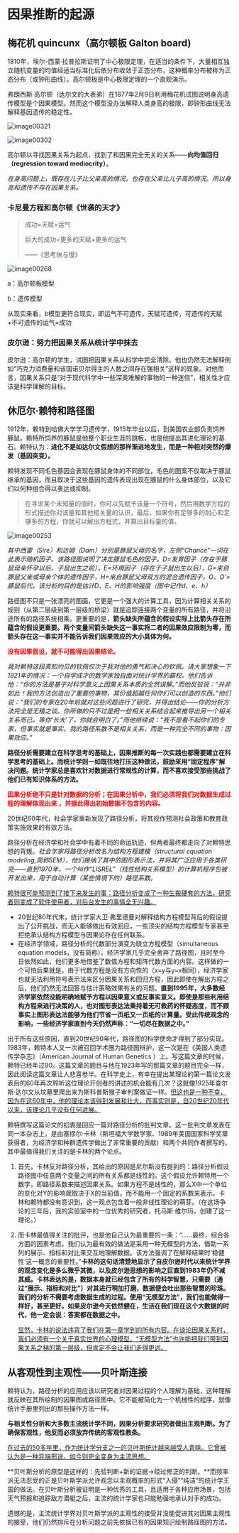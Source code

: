 # 因果推断的起源

## 梅花机 quincunx（高尔顿板 Galton board)

1810年，埃尔-西蒙·拉普拉斯证明了中心极限定理，在适当的条件下，大量相互独立随机变量的均值经适当标准化后依分布收敛于正态分布，这种概率分布被称为正态分布（或钟形曲线）。高尔顿板是中心极限定理的一个直观演示。

弗朗西斯·高尔顿（达尔文的大表弟）在1877年2月9日利用梅花机试图说明身高遗传模型是个因果模型。然而这个模型没办法解释人类身高的极限，即钟形曲线无法解释基因遗传的稳定性。



![image00321](chapter2.assets/image00321.jpeg)

![image00302](chapter2.assets/image00302.jpeg)

高尔顿以寻找因果关系为起点，找到了和因果完全无关的关系——**向均值回归（regression toward mediocrity）**。

*在身高问题上，既存在儿子比父亲高的情况，也存在父亲比儿子高的情况。所以身高和遗传不存在因果关系。*

### 卡尼曼方程和高尔顿《世袭的天才》

> 成功=天赋+运气
>
> 巨大的成功=更多的天赋+更多的运气
>
> ——《思考快与慢》

![image00268](chapter2.assets/image00268.jpeg)

a：高尔顿板模型

b：遗传模型

从现实来看，b模型更符合现实，即运气不可遗传，天赋可遗传，可遗传的天赋+不可遗传的运气=成功

### 皮尔逊：努力把因果关系从统计学中抹去

皮尔逊：高尔顿的学生，试图把因果关系从科学中完全清除。他也仍然无法解释例如“巧克力消费量和该国诺贝尔得主的人数之间存在强相关”这样的现象。对他而言，因果关系只是“对于现代科学中一些深奥难解的事物的一种迷信”，相关性才应该是科学理解的目标。

## 休厄尔·赖特和路径图

1912年，赖特到哈佛大学学习遗传学，1915年毕业以后，到美国农业部负责饲养豚鼠。赖特所饲养的豚鼠是他整个职业生涯的跳板，也是他提出其进化理论的基石。赖特认为：**进化不是如达尔文假想的那样渐进地发生，而是一种相对突然的爆发（基因突变）。**

赖特发现不同毛色基因会表现在豚鼠身体的不同部位，毛色的图案不仅取决于豚鼠继承的基因，而且取决于这些基因的遗传表现出现在豚鼠的什么身体部位，以及它们以何种组合得以表达或抑制。

> 在寻求某个未知量的值时，你可以先赋予该量一个符号，然后用数学方程的形式描述你对该量和其他相关量的认识，最后，如果你有足够多的耐心和足够多的方程，你就可以解出方程式，并算出目标量的值。

![image00253](chapter2.assets/image00253.jpeg)



*其中西雷（Sire）和达姆（Dam）分别是豚鼠父母的名字，左侧“Chance”一词在此表示随机因子。该路径图说明了决定豚鼠毛色的因子。D=发育因子（存在于豚鼠母亲怀孕以后，子鼠出生之前），E=环境因子（存在于子鼠出生以后），G=来自豚鼠父亲或母亲个体的遗传因子，H=来自豚鼠父母双方的混合遗传因子，O、O'=豚鼠后代。该分析的目的是估计D、E、H的影响强度（图中记作d、e、h）*

路径图不只是一张漂亮的图画，它更是一个强大的计算工具，因为计算相关关系的规则（从第二层级到第一层级的桥梁）就是追踪连接两个变量的所有路径，并将沿途所有的路径系统相乘。更重要的是，**箭头缺失所蕴含的假设实际上比箭头存在所蕴含的假设更重要。两个变量间箭头缺失这一事实将二者的因果效应限制为零，而箭头存在这一事实并不能告诉我们因果效应的大小具体为何。**

<b><font style="color:red">没有因果假设，就不可能得出因果结论。</font></b>

*我对赖特这段真知灼见的钦佩仅次于我对他的勇气和决心的钦佩。请大家想象一下1921年的情况：一个自学成才的数学家独自面对统计学界的霸权。他们告诉他：“你的方法是基于对科学意义上因果关系本质的全然误解。”而他反驳说：“并非如此！我的方法创造出了重要的事物，其价值超越任何你们可以创造的东西。”他们说：“我们的专家在20年前就对这些问题进行了研究，并得出结论——你的分析方法完全是无稽之谈。你所做的只不过是把一些相关关系结合起来推导出另一个相关关系而已。等你‘长大’了，你就会明白了。”而他继续说：“我不是看不起你们的专家，但事实就是事实。我的路径系数不是相关关系，而是一种完全不同的事物：因果效应。”*

**路径分析需要建立在科学思考的基础上，因果推断的每一次实践也都需要建立在科学思考的基础上。而统计学则一如既往地打压这种做法，鼓励采用“固定程序”解决问题。统计学家总是喜欢针对数据进行常规性的计算，而不喜欢接受那些挑战了他们已有知识体系的方法。**

<b><font style="color:red">因果分析绝不只是针对数据的分析；在因果分析中，我们必须将我们对数据生成过程的理解体现出来 ，并据此得出初始数据不包含的内容。</font></b>

20世纪60年代，社会学家重新发现了路径分析，将其视作预测社会政策和教育政策实施效果的有效方法。

路径分析在经济学和社会学中有着不同的命运轨迹，但两者最终都走向了对赖特思想的背叛。*社会学家将路径分析改名为结构方程建模（structural equation modeling,简称SEM），他们接纳了其中的图形表示法，并将其广泛应用于各类研究——直到1970年，一个叫作“LISREL”（线性结构关系模型）的计算机程序包被开发出来，用于自动计算（某些情境下的）路径系数。*

<u>赖特很可能预测到了接下来发生的事：路径分析变成了一种生搬硬套的方法，研究者则变成了软件使用者，对后台发生的事情全无兴趣。</u>

- 20世纪80年代末，统计学家大卫·弗里德曼对解释结构方程模型背后的假设提出了公开挑战，而无人能够做出有效回应，一些顶尖的结构方程模型专家甚至拒绝承认结构方程模型与因果论存在任何联系。
- 在经济学领域，路径分析的代数部分演变为联立方程模型（simultaneous equation models，没有简称）。经济学家几乎完全舍弃了路径图，且时至今日依然如此，他们更多地借鉴了数值方程和矩阵代数方面的内容。这样做的一个可怕后果就是，由于代数方程是没有方向性的（x=y与y=x相同），经济学家也就无法利用符号表示法来区分因果关系和回归方程，因此即使在解出方程之后，他们仍然无法回答与估计策略效果有关的问题。**直到1995年，大多数经济学家依然没能明确地赋予方程以因果意义或反事实意义。即使是那些利用结构方程来进行决策的人，也对图形表达法秉持着无可救药的怀疑态度，而不顾事实上图形表达法能够为他们节省一页纸又一页纸的计算量。受此传统观念的影响，一些经济学家直到今天仍然声称：“一切尽在数据之中。”**

出于所有这些原因，直到20世纪90年代，路径图的科学使命才得到了部分实现。1983年，赖特本人又一次被召回学术圈为路径图辩护，这一次是在《美国人类遗传学杂志》（American Journal of Human Genetics ）上。写这篇文章的时候，赖特已经年过90。这篇文章的题目与他在1923年写的那篇文章的题目完全一样，因此阅读这篇文章让人悲喜参半。在科学史上，有幸在提出某理论的第一篇论文发表后的60年再次聆听这位理论开创者的讲述的机会能有几次？这就像1925年查尔斯·达尔文从坟墓里爬出来为斯科普斯猴子审判案做证一样。<u>但这也是一种不幸，因为在这60年中，他的理论本该得到发展和壮大，而事实则是，自20世纪20年代以来，该理论几乎没有任何进展。</u>

赖特撰写这篇论文的初衷是回应一篇对路径分析的批判文章。这一批判文章发表在同一本杂志上，是由塞缪尔·卡林（斯坦福大学数学家、1989年美国国家科学奖章获得者，为经济学和种群遗传学做出了非常重要的贡献）和两个共同作者撰写的，其中最值得我们关注的是卡林的两个论点。

1. 首先，卡林反对路径分析，其给出的原因是尼尔斯没有提到的：路径分析假设路径图中任意两个变量之间的所有关系都是线性的。这个假设允许赖特用一个数字，即路径系数来描述因果关系。如果方程不是线性的，那么X中一个单位的变化对Y的影响就取决于X的当前值，而不能用一个固定的系数来表示。卡林和赖特都没有意识到，这一观点包含着一般非线性理论的萌芽。（在这场争论的三年后，我的实验室中的一位优秀的研究者，托马斯·维尔玛，创建了这一理论。）

2. 而卡林最值得关注的批评，也是他自己认为最重要的一条：“……最终，综合各方面的因素考虑，我们认为最有效的做法是采用一种无模型的方法，借助一系列的展示、指标和对比来交互地理解数据。该方法强调了在解释结果时‘稳健性’这一概念的重要性。”**卡林的这句话清楚地显示了自皮尔逊时代以来统计学界的观念变化是多么微乎其微，以及皮尔逊思想的影响之巨直到1983年仍不减其威。卡林表达的是，数据本身就已经包含了所有的科学智慧，只需要（通过“展示、指标和对比”）对其进行稍加打磨，数据便会吐出那些智慧的珍珠。我们的分析不需要考虑数据生成的过程。使用“无模型方法”，我们也能做得一样好，甚至更好。如果皮尔逊今天依然健在，生活在我们现在这个大数据的时代，他一定会说：答案都在数据之中。**

   <u>显然，卡林的说法违背了我们在第一章学到的所有内容。在谈论因果关系时，我们必须有一个关于真实世界的心理模型。“无模型方法”也许能把我们带到因果关系之梯的第一层级，但肯定不会让我们走得更远。</u>



## 从客观性到主观性——贝叶斯连接

赖特认为，路径分析的应用应该以研究者对因果过程的个人理解为基础，这种理解就反映在其所绘制的因果图或路径图中。它不能被简化为一个机械性的程序，就像统计手册里列出的那些操作方法一样。

**与相关性分析和大多数主流统计学不同，因果分析要求研究者做出主观判断。为了确保客观性，他反而必须放弃传统的客观性教条。**

<u>在过去的50多年里，作为统计学分支之一的贝叶斯统计越来越受人青睐。它曾被认为是一种异端邪说，如今则完全变身为主流思想。</u>

**贝叶斯分析的原型是这样的：先验判断+新的证据→经过修正的判断。**而频率派无法忍受的正是贝叶斯学派允许观念以主观概率的形式“入侵”“纯洁”的统计学王国的做法。在贝叶斯分析被证明是一种优秀的工具，且适用于各种应用场景，包括天气预报和追踪敌方潜艇之后，主流的统计学家也只能勉强地承认对手的成功。

遗憾的是，主流统计学界对贝叶斯学派的主观性的接受并没能促进其对因果主观性的接受，他们仍然排斥在分析问题之前先依据已有的因果知识绘制路径图的方法。

